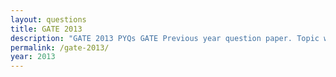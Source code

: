 ```yaml
---
layout: questions
title: GATE 2013
description: "GATE 2013 PYQs GATE Previous year question paper. Topic wise gate questions."
permalink: /gate-2013/
year: 2013
---
```


